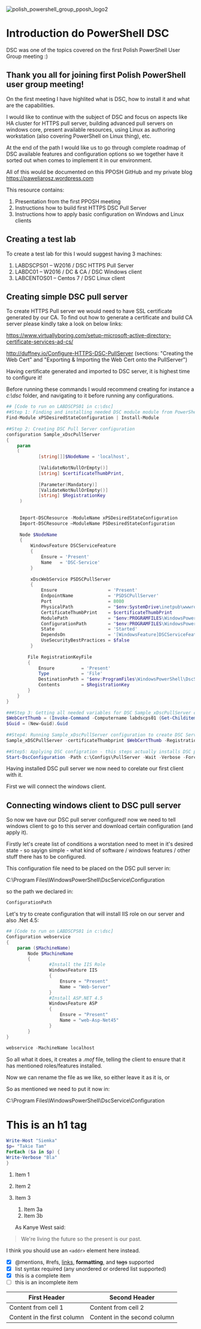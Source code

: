 ![polish_powershell_group_pposh_logo2](https://cloud.githubusercontent.com/assets/19157221/25561611/52b4cd36-2d70-11e7-8c8f-907dfd947524.png)

# Introduction do PowerShell DSC

DSC was one of the topics covered on the first Polish PowerShell User Group meeting :) 

## Thank you all for joining first Polish PowerShell user group meeting!

On the first meeting I have highlited what is DSC, how to install it and what are the capabilities.

I would like to continue with the subject of DSC and focus on aspects like HA cluster for HTTPS pull server, building advanced pull servers on windows core, present available resources, using Linux as authoring workstation (also covering  PowerShell on Linux thing), etc.

At the end of the path I would like us to go through complete roadmap of DSC available features and configuration options so we together have it sorted out when comes to implement it in our environment.

All of this would be documented on this PPOSH GitHub and my private blog https://paweljarosz.wordpress.com

This resource contains:
1. Presentation from the first PPOSH meeting
2. Instructions how to build first HTTPS DSC Pull Server
3. Instructions how to apply basic configuration on Windows and Linux clients

## Creating a test lab

To create a test lab for this I would suggest having 3 machines:

1. LABDSCPS01 – W2016 / DSC HTTPS Pull Server
2. LABDC01 – W2016 / DC & CA / DSC Windows client
3. LABCENTOS01 – Centos 7 / DSC Linux client

## Creating simple DSC pull server

To create HTTPS Pull server we would need to have SSL certificate generated by our CA.
To find out how to generate a certificate and build CA server please kindly take a look on below links:

https://www.virtuallyboring.com/setup-microsoft-active-directory-certificate-services-ad-cs/

http://duffney.io/Configure-HTTPS-DSC-PullServer (sections: "Creating the Web Cert" and "Exporting & Importing the Web Cert onto the PullServer")

Having certificate generated and imported to DSC server, it is highest time to configure it!

Before running these commands I would recommend creating for instance a *c:\dsc* folder, and navigating to it before running any configurations.


```powershell
## [Code to run on LABDSCPS01 in c:\dsc]
##Step 1: Finding and installing needed DSC module module from PowerShell gallery on DSC server or authoring workstation
Find-Module xPSDesiredStateConfiguration | Install-Module
 
##Step 2: Creating DSC Pull Server configuration
configuration Sample_xDscPullServer
{ 
    param  
    ( 
            [string[]]$NodeName = 'localhost', 
 
            [ValidateNotNullOrEmpty()] 
            [string] $certificateThumbPrint,
 
            [Parameter(Mandatory)]
            [ValidateNotNullOrEmpty()]
            [string] $RegistrationKey 
     ) 
 
 
     Import-DSCResource -ModuleName xPSDesiredStateConfiguration
     Import-DSCResource –ModuleName PSDesiredStateConfiguration
 
     Node $NodeName 
     { 
         WindowsFeature DSCServiceFeature 
         { 
             Ensure = 'Present'
             Name   = 'DSC-Service'             
         } 
 
         xDscWebService PSDSCPullServer 
         { 
             Ensure                   = 'Present' 
             EndpointName             = 'PSDSCPullServer' 
             Port                     = 8080 
             PhysicalPath             = "$env:SystemDrive\inetpub\wwwroot\PSDSCPullServer" 
             CertificateThumbPrint    = $certificateThumbPrint          
             ModulePath               = "$env:PROGRAMFILES\WindowsPowerShell\DscService\Modules" 
             ConfigurationPath        = "$env:PROGRAMFILES\WindowsPowerShell\DscService\Configuration" 
             State                    = 'Started'
             DependsOn                = '[WindowsFeature]DSCServiceFeature'     
             UseSecurityBestPractices = $false
         } 
 
        File RegistrationKeyFile
        {
            Ensure          = 'Present'
            Type            = 'File'
            DestinationPath = "$env:ProgramFiles\WindowsPowerShell\DscService\RegistrationKeys.txt"
            Contents        = $RegistrationKey
        }
    }
}
 
###Step 3: Getting all needed variables for DSC Sample_xDscPullServer configuration
$WebCertThumb = (Invoke-Command -Computername labdscps01 {Get-Childitem Cert:\LocalMachine\My | Where-Object {$_.FriendlyName -eq "DSCPSPullServerCert"} | Select-Object -ExpandProperty ThumbPrint})
$Guid = (New-Guid).Guid
 
##Step4: Running Sample_xDscPullServer configuration to create DSC Server MOF file
Sample_xDSCPullServer -certificateThumbprint $WebCertThumb -RegistrationKey $Guid -OutputPath c:\Configs\PullServer
 
##Step5: Applying DSC configration - this steps actually installs DSC pull server 
Start-DscConfiguration -Path c:\Configs\PullServer -Wait -Verbose -Force
```

Having installed DSC pull server we now need to corelate our first client with it.

First we will connect the windows client.

## Connecting windows client to DSC pull server

So now we have our DSC pull server configured! now we need to tell windows client to go to this server and download certain configuration (and apply it).

Firstly let's create list of conditions a worstation need to meet in it's desired state - so sayign simple - what kind of software / windows features / other stuff there has to be configured.

This configuration file need to be placed on the DSC pull server in:

 C:\Program Files\WindowsPowerShell\DscService\Configuration
 
 so the path we declared in:
 
 ```powershell
 ConfigurationPath
 ```

Let's try to create configuration that will install IIS role on our server and also .Net 4.5:

```powershell
## [Code to run on LABDSCPS01 in c:\dsc]
Configuration webservice
{
    param ($MachineName)
        Node $MachineName
        {
                #Install the IIS Role
                WindowsFeature IIS
                {
                    Ensure = "Present"
                    Name = "Web-Server"
                }
                #Install ASP.NET 4.5
                WindowsFeature ASP
                {
                    Ensure = "Present"
                    Name = "web-Asp-Net45"
                }
        }
}
 
webservice -MachineName localhost 
```

So all what it does, it creates a *.mof* file, telling the client to ensure that it has mentioned roles/features installed.

Now we can rename the file as we like, so either leave it as it is, or 

So as mentioned we need to put it now in:

 C:\Program Files\WindowsPowerShell\DscService\Configuration


# This is an h1 tag
```powershell
Write-Host "Siemka"
$p= "Takie Tam"
ForEach ($a in $p) {
Write-Verbose "Bla"
}
```

1. Item 1
1. Item 2
1. Item 3
   1. Item 3a
   1. Item 3b
   
   As Kanye West said:

> We're living the future so
> the present is our past.

I think you should use an
`<addr>` element here instead.

- [x] @mentions, #refs, [links](), **formatting**, and <del>tags</del> supported
- [x] list syntax required (any unordered or ordered list supported)
- [x] this is a complete item
- [ ] this is an incomplete item

First Header | Second Header
------------ | -------------
Content from cell 1 | Content from cell 2
Content in the first column | Content in the second column
